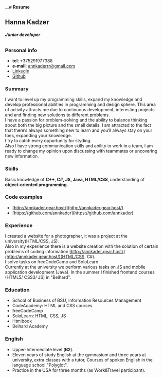 __# **Resume**

## **Hanna Kadzer**

###### ***Junior developer***

### Personal info

* __tel__: +375291977388  
* __e-mail__: annkaderrr@gmail.com  
* [LinkedIn](https://www.linkedin.com/in/hanna-kadzer-73b470164/)  
* [Github](https://github.com/annkader)

### Summary

I want to level up my programming skills, expand my knowledge and develop professional abilities in programming and design sphere.
This area of ​​activity attracts me due to continuous development, interesting projects and and finding new solutions to different problems.  
I have a passion for problem-solving and the ability to balance thinking about both the big picture and the small details. 
I am attracted to the fact that there’s always something new to learn and you’ll always stay on your toes, expanding your knowledge.  
I try to catch every opportunity for styding.  
Also I have strong communication skills and ability to work in a team, I am ready to change my opinion upon discussing with teammates or uncovering new information.

### Skills

Basic knowledge of __C++, C#, JS, Java, HTML/CSS__, understanding of __object-oriented programming__.

### Code examples

* [http://annkader.gear.host/](http://annkader.gear.host/) 
* [https://github.com/annkader](https://github.com/annkader)

### Experience

I created a website for a photographer, it was a project at the university(HTML/CSS, JS).  
Also in my experience there is a website creation with the solution of certain problems of coding information [http://annkader.gear.host/](http://annkader.gear.host/)(HTML/CSS, C#).  
I solve tasks on freeCodeCamp and SoloLearn.  
Currently at the university we perform various tasks on JS and mobile application development (Java).
In the summer I finished frontend courses (HTML5/ CSS3/ JS) in "Belhard".

### Education

* School of Business of BSU, Information Resources Management  
* CodeAcademy: HTML and CSS courses  
* freeCodeCamp  
* SoloLearn: HTML, CSS, JS  
* Htmlbook
* Belhard Academy  

### English

* Upper-Intermediate level (__B2__).  
* Eleven years of study English at the gymnasium and three years at university,
extra classes with a tutor, Courses of spoken English in the language school "Polyglot".  
* Practice in the USA for three months (as Work&Travel participant).

